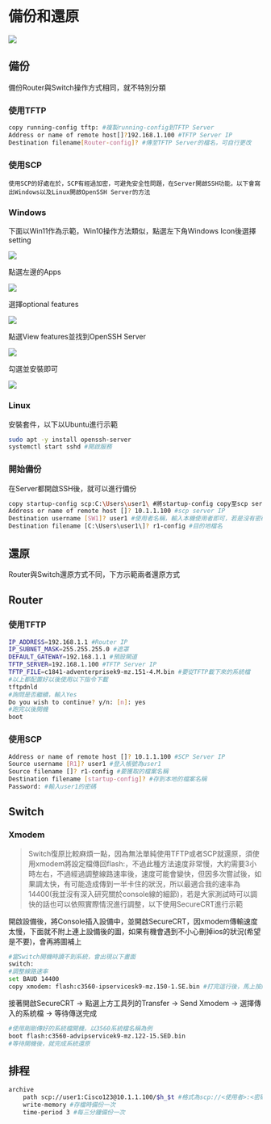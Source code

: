 # 備份和還原 #

![](topology1.png)

## 備份 ##

備份Router與Switch操作方式相同，就不特別分類

### 使用TFTP ###

```bash
copy running-config tftp: #複製running-config到TFTP Server
Address or name of remote host[]?192.168.1.100 #TFTP Server IP
Destination filename[Router-config]? #傳至TFTP Server的檔名，可自行更改
```

### 使用SCP ###

    使用SCP的好處在於，SCP有經過加密，可避免安全性問題，在Server開啟SSH功能，以下會寫出Windows以及Linux開啟OpenSSH Server的方法

### Windows ###

下面以Win11作為示範，Win10操作方法類似，點選左下角Windows Icon後選擇setting 

![](windows1.png)

點選左邊的Apps

![](windows2.png)

選擇optional features

![](windows3.png)

點選View features並找到OpenSSH Server

![](windows4.png)

勾選並安裝即可

![](windows5.png)

### Linux ###

安裝套件，以下以Ubuntu進行示範

```bash
sudo apt -y install openssh-server
systemctl start sshd #開啟服務
```

### 開始備份 ###

在Server都開啟SSH後，就可以進行備份

```bash
copy startup-config scp:C:\Users\user1\ #將startup-config copy至scp server，因此練習沒有特別安裝SCP Server軟體，以本機開啟服務作為SCP Server所以須指定目的地路徑，若有安裝軟體的話在軟體中選擇目的地路徑，並使用scp:即可
Address or name of remote host []? 10.1.1.100 #scp server IP
Destination username [SW1]? user1 #使用者名稱，輸入本機使用者即可，若是沒有密碼需新增密碼
Destination filename [C:\Users\user1\]? r1-config #目的地檔名
```


## 還原 ##

Router與Switch還原方式不同，下方示範兩者還原方式

## Router ##

### 使用TFTP ###

```bash
IP_ADDRESS=192.168.1.1 #Router IP
IP_SUBNET_MASK=255.255.255.0 #遮罩
DEFAULT_GATEWAY=192.168.1.1 #預設閘道
TFTP_SERVER=192.168.1.100 #TFTP Server IP
TFTP_FILE=c1841-adventerprisek9-mz.151-4.M.bin #要從TFTP載下來的系統檔
#以上都配置好以後使用以下指令下載
tftpdnld
#詢問是否繼續，輸入Yes
Do you wish to continue? y/n: [n]: yes
#跑完以後開機
boot
```

### 使用SCP ###

```bash
Address or name of remote host []? 10.1.1.100 #SCP Server IP 
Source username [R1]? user1 #登入帳號為user1
Source filename []? r1-config #要獲取的檔案名稱
Destination filename [startup-config]? #存到本地的檔案名稱
Password: #輸入user1的密碼
```

## Switch ##

### Xmodem ###

>Switch復原比較麻煩一點，因為無法單純使用TFTP或者SCP就還原，須使用xmodem將設定檔傳回flash:，不過此種方法速度非常慢，大約需要3小時左右，不過經過調整線路速率後，速度可能會變快，但因多次嘗試後，如果調太快，有可能造成傳到一半卡住的狀況，所以最適合我的速率為14400(我並沒有深入研究關於console線的細節)，若是大家測試時可以調快的話也可以依照實際情況進行調整，以下使用SecureCRT進行示範

開啟設備後，將Console插入設備中，並開啟SecureCRT，因xmodem傳輸速度太慢，下面就不附上連上設備後的圖，如果有機會遇到不小心刪掉ios的狀況(希望是不要)，會再將圖補上

```bash
#當Switch開機時讀不到系統，會出現以下畫面
switch:
#調整線路速率
set BAUD 14400
copy xmodem: flash:c3560-ipservicesk9-mz.150-1.SE.bin #打完這行後，馬上按照以下圖例點選
```

接著開啟SecureCRT -> 點選上方工具列的Transfer -> Send Xmodem -> 選擇傳入的系統檔 -> 等待傳送完成

```bash
#使用剛剛傳好的系統檔開機，以3560系統檔名稱為例
boot flash:c3560-advipservicek9-mz.122-15.SED.bin
#等待開機後，就完成系統還原
```

## 排程 ##

```bash
archive 
    path scp://user1:Cisco123@10.1.1.100/$h_$t #格式為scp://<使用者>:<密碼>@<SCP Server IP>/檔名，若不想將密碼寫於設定檔中，可以寫成scp://user1@10.1.1.100並於存檔時在輸入密碼
    write-memory #存檔時備份一次
    time-period 3 #每三分鐘備份一次
```
